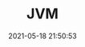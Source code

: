 ---
pageComponent: 
  name: Catalogue
  data: 
    key: 01.JVM
    imgUrl: /img/jvm-coffee.png
    description: Java，SpringBoot，JVM相关技术
title: JVM
date: 2021-05-18 21:50:53
permalink: /jvm
sidebar: false
article: false
comment: false
editLink: false
---